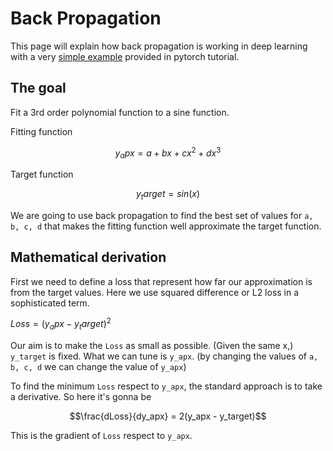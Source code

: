 # Back Propagation

This page will explain how back propagation is working in deep learning with a very 
[simple example](
https://pytorch.org/tutorials/beginner/pytorch_with_examples.html#warm-up-numpy
) provided in pytorch tutorial.

## The goal
Fit a 3rd order polynomial function to a sine function.

Fitting function
```math
y_apx = a + bx + cx^2 + dx^3
```

Target function
```math
y_target = sin(x)
```

We are going to use back propagation to find the best set of values for `a, b, c, d` 
that makes the fitting function well approximate the target function.


## Mathematical derivation
First we need to define a loss that represent how far our approximation is from the 
target values. Here we use squared difference or L2 loss in a sophisticated term.

$Loss = (y_apx - y_target)^2$


Our aim is to make the `Loss` as small as possible. (Given the same x,) `y_target` is 
fixed. What we can tune is `y_apx`. 
(by changing the values of `a, b, c, d` we can change the value of `y_apx`)

To find the minimum `Loss` respect to `y_apx`, the standard approach is to take a 
derivative. So here it's gonna be
```math
\frac{dLoss}{dy_apx} = 2(y_apx - y_target)
```
This is the gradient of `Loss` respect to `y_apx`.





